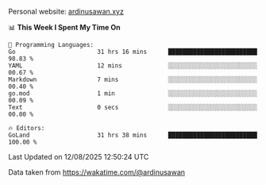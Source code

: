 Personal website: [ardinusawan.xyz](https://ardinusawan.xyz)

<!--START_SECTION:waka-->
📊 **This Week I Spent My Time On** 

```text
💬 Programming Languages: 
Go                       31 hrs 16 mins      █████████████████████████   98.83 % 
YAML                     12 mins             ░░░░░░░░░░░░░░░░░░░░░░░░░   00.67 % 
Markdown                 7 mins              ░░░░░░░░░░░░░░░░░░░░░░░░░   00.40 % 
go.mod                   1 min               ░░░░░░░░░░░░░░░░░░░░░░░░░   00.09 % 
Text                     0 secs              ░░░░░░░░░░░░░░░░░░░░░░░░░   00.00 % 

🔥 Editors: 
GoLand                   31 hrs 38 mins      █████████████████████████   100.00 % 
```


 Last Updated on 12/08/2025 12:50:24 UTC
<!--END_SECTION:waka-->
Data taken from https://wakatime.com/@ardinusawan
